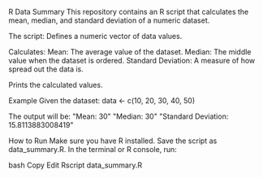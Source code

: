 R Data Summary
This repository contains an R script that calculates the mean, median, and standard deviation of a numeric dataset.

The script:
Defines a numeric vector of data values.

Calculates:
Mean: The average value of the dataset.
Median: The middle value when the dataset is ordered.
Standard Deviation: A measure of how spread out the data is.

Prints the calculated values.

Example
Given the dataset:
data <- c(10, 20, 30, 40, 50)

The output will be:
"Mean: 30"
"Median: 30"
"Standard Deviation: 15.8113883008419"

How to Run
Make sure you have R installed.
Save the script as data_summary.R.
In the terminal or R console, run:

bash
Copy
Edit
Rscript data_summary.R
